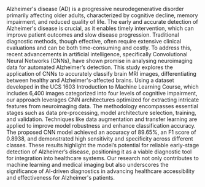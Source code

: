 Alzheimer's disease (AD) is a progressive neurodegenerative disorder primarily affecting older adults, characterized by cognitive decline, memory impairment, and reduced quality of life. The early and accurate detection of Alzheimer's disease is crucial, as it enables timely intervention, which can improve patient outcomes and slow disease progression. Traditional diagnostic methods, though effective, often require extensive clinical evaluations and can be both time-consuming and costly. To address this, recent advancements in artificial intelligence, specifically Convolutional Neural Networks (CNNs), have shown promise in analysing neuroimaging data for automated Alzheimer’s detection.
This study explores the application of CNNs to accurately classify brain MRI images, differentiating between healthy and Alzheimer's-affected brains. Using a dataset developed in the UCS 1603 Introduction to Machine Learning Course, which includes 6,400 images categorized into four levels of cognitive impairment, our approach leverages CNN architectures optimized for extracting intricate features from neuroimaging data. The methodology encompasses essential stages such as data pre-processing, model architecture selection, training, and validation. Techniques like data augmentation and transfer learning are applied to improve model robustness and enhance classification accuracy.
The proposed CNN model achieved an accuracy of 89.65%, an F1 score of 0.8938, and demonstrated high sensitivity and specificity across different classes. These results highlight the model’s potential for reliable early-stage detection of Alzheimer’s disease, positioning it as a viable diagnostic tool for integration into healthcare systems. Our research not only contributes to machine learning and medical imaging but also underscores the significance of AI-driven diagnostics in advancing healthcare accessibility and effectiveness for Alzheimer's patients.
